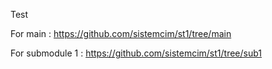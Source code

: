Test

For main : https://github.com/sistemcim/st1/tree/main

For submodule 1 : https://github.com/sistemcim/st1/tree/sub1
